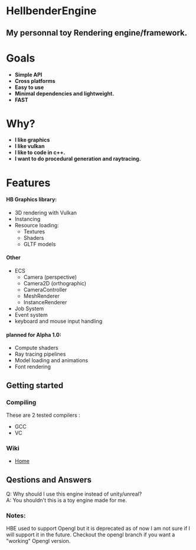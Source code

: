 # HellbenderEngine
## My personnal toy Rendering engine/framework.

# Goals 
- **Simple API**
- **Cross platforms**
- **Easy to use**
- **Minimal dependencies and lightweight.**
- **FAST**

# Why?
- **I like graphics**
- **I like vulkan**
- **I like to code in c++.**
- **I want to do procedural generation and raytracing.**

# Features
#### HB Graphics library:
- 3D rendering with Vulkan
- Instancing
- Resource loading:
	 - Textures
	 - Shaders
	 - GLTF models

#### Other
- ECS
	- Camera (perspective)
	- Camera2D (orthographic)
	- CameraController 
	- MeshRenderer 
	- InstanceRenderer
- Job System
- Event system
- keyboard and mouse input handling

#### planned for Alpha 1.0:
- Compute shaders
- Ray tracing pipelines
- Model loading and animations
- Font rendering

## Getting started

### Compiling
These are 2 tested compilers : 
- GCC
- VC

### Wiki
- [Home](https://github.com/Goutch/HellbenderEngine/wiki) 
## Qestions and Answers
Q: Why should I use this engine instead of unity/unreal?  
A: You shouldn't this is a toy engine made for me.  

### Notes:
HBE used to support Opengl but it is deprecated as of now I am not sure if I will support it in the future. Checkout the opengl branch if you want a "working" Opengl version.
